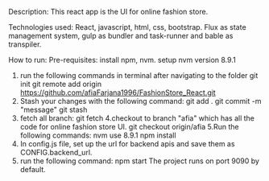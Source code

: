 Description:
This react app is the UI for online fashion store.

Technologies used:
React, javascript, html, css, bootstrap. Flux as state management system, gulp as bundler and task-runner and bable as transpiler.

How to run:
Pre-requisites: install npm, nvm. setup nvm version 8.9.1
1. run the following commands in terminal after navigating to the folder
git init
git remote add origin https://github.com/afiaFarjana1996/FashionStore_React.git
2. Stash your changes with the following command:
git add .
git commit -m "message"
git stash
3. fetch all branch:
git fetch
4.checkout to branch "afia" which has all the code for online fashion store UI.
git checkout origin/afia
5.Run the following commands:
nvm use 8.9.1
npm install
6. In config.js file, set up the url for backend apis and save them as CONFIG.backend_url.
7. run the following command:
npm start
The project runs on port 9090 by default.
